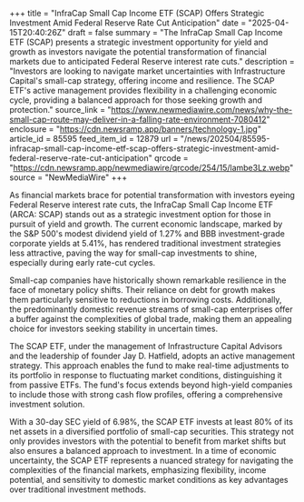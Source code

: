 +++
title = "InfraCap Small Cap Income ETF (SCAP) Offers Strategic Investment Amid Federal Reserve Rate Cut Anticipation"
date = "2025-04-15T20:40:26Z"
draft = false
summary = "The InfraCap Small Cap Income ETF (SCAP) presents a strategic investment opportunity for yield and growth as investors navigate the potential transformation of financial markets due to anticipated Federal Reserve interest rate cuts."
description = "Investors are looking to navigate market uncertainties with Infrastructure Capital's small-cap strategy, offering income and resilience. The SCAP ETF's active management provides flexibility in a challenging economic cycle, providing a balanced approach for those seeking growth and protection."
source_link = "https://www.newmediawire.com/news/why-the-small-cap-route-may-deliver-in-a-falling-rate-environment-7080412"
enclosure = "https://cdn.newsramp.app/banners/technology-1.jpg"
article_id = 85595
feed_item_id = 12879
url = "/news/202504/85595-infracap-small-cap-income-etf-scap-offers-strategic-investment-amid-federal-reserve-rate-cut-anticipation"
qrcode = "https://cdn.newsramp.app/newmediawire/qrcode/254/15/lambe3Lz.webp"
source = "NewMediaWire"
+++

<p>As financial markets brace for potential transformation with investors eyeing Federal Reserve interest rate cuts, the InfraCap Small Cap Income ETF (ARCA: SCAP) stands out as a strategic investment option for those in pursuit of yield and growth. The current economic landscape, marked by the S&P 500's modest dividend yield of 1.27% and BBB investment-grade corporate yields at 5.41%, has rendered traditional investment strategies less attractive, paving the way for small-cap investments to shine, especially during early rate-cut cycles.</p><p>Small-cap companies have historically shown remarkable resilience in the face of monetary policy shifts. Their reliance on debt for growth makes them particularly sensitive to reductions in borrowing costs. Additionally, the predominantly domestic revenue streams of small-cap enterprises offer a buffer against the complexities of global trade, making them an appealing choice for investors seeking stability in uncertain times.</p><p>The SCAP ETF, under the management of Infrastructure Capital Advisors and the leadership of founder Jay D. Hatfield, adopts an active management strategy. This approach enables the fund to make real-time adjustments to its portfolio in response to fluctuating market conditions, distinguishing it from passive ETFs. The fund's focus extends beyond high-yield companies to include those with strong cash flow profiles, offering a comprehensive investment solution.</p><p>With a 30-day SEC yield of 6.98%, the SCAP ETF invests at least 80% of its net assets in a diversified portfolio of small-cap securities. This strategy not only provides investors with the potential to benefit from market shifts but also ensures a balanced approach to investment. In a time of economic uncertainty, the SCAP ETF represents a nuanced strategy for navigating the complexities of the financial markets, emphasizing flexibility, income potential, and sensitivity to domestic market conditions as key advantages over traditional investment methods.</p>